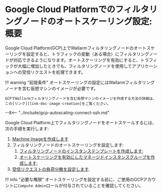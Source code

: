 [link-doc-image-creation]:              create-image.md
[link-doc-template-creation]:           creating-instance-template.md
[link-doc-managed-autoscaling-group]:   creating-autoscaling-group.md
[link-doc-lb-guide]:                    load-balancing-guide.md

#   Google Cloud Platformでのフィルタリングノードのオートスケーリング設定: 概要

Google Cloud Platform(GCP)上でWallarmフィルタリングノードのオートスケーリングを設定すると、トラフィックの変動（ある場合）にフィルタリングノードが対応できるようになります。オートスケーリングを有効にすると、トラフィックが大幅に増加したときでも、フィルタリングノードを使用してアプリケーションへの受信リクエストを処理できます。

!!! warning "前提条件"
    オートスケーリングの設定にはWallarmフィルタリングノードを含む仮想マシンのイメージが必要です。
    
    GCPでWallarmフィルタリングノードを含む仮想マシンのイメージを作成する方法の詳細は、この[リンク][link-doc-image-creation]をご覧ください。

--8<-- "../include/gcp-autoscaling-connect-ssh.md"

Google Cloud Platform上でフィルタリングノードをオートスケールするには、次の手順を実行します:

1.  [Machine Imageを作成します](create-image.md)
1.  フィルタリングノードのオートスケーリングを設定します:
    1.  [フィルタリングノードのインスタンステンプレートを作成します][link-doc-template-creation];
    2.  [オートスケーリングを有効にしたマネージドインスタンスグループを作成します][link-doc-managed-autoscaling-group];
1.  [受信リクエストの負荷分散を設定します][link-doc-lb-guide].

!!! info "必要な権限"
    オートスケーリングを設定する前に、ご使用のGCPアカウントに`Compute Admin`ロールが付与されていることを確認してください。